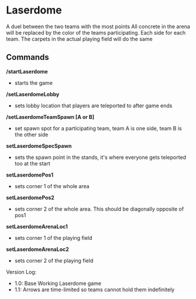 # Laserdome
A duel between the two teams with the most points
All concrete in the arena will be replaced by the color of the teams participating. Each side for each team. 
The carpets in the actual playing field will do the same





## Commands
**/startLaserdome** 
- starts the game 

**/setLaserdomeLobby** 
- sets lobby location that players are teleported to after game ends

**/setLaserdomeTeamSpawn [A or B]** 
- set spawn spot for a participating team, team A is one side, team B is the other side

**setLaserdomeSpecSpawn** 
- sets the spawn point in the stands, it's where everyone gets teleported too at the start

**setLaserdomePos1**
- sets corner 1 of the whole area

**setLaserdomePos2**
- sets corner 2 of the whole area. This should be diagonally opposite of pos1

**setLaserdomeArenaLoc1**
- sets corner 1 of the playing field 

**setLaserdomeArenaLoc2**
- sets corner 2 of the playing field


Version Log:
- 1.0: Base Working Laserdome game
- 1.1: Arrows are time-limited so teams cannot hold them indefinitely